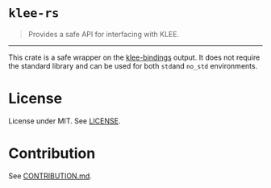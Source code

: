 # `klee-rs`
> Provides a safe API for interfacing with KLEE.

----
This crate is a safe wrapper on the [klee-bindings](https://github.com/markhakansson/klee-bindings) output. It does not require the standard library
and can be used for both `std`and `no_std` environments.

# License
License under MIT. See [LICENSE](/LICENSE).

# Contribution
See [CONTRIBUTION.md](/CONTRIBUTION.md).
